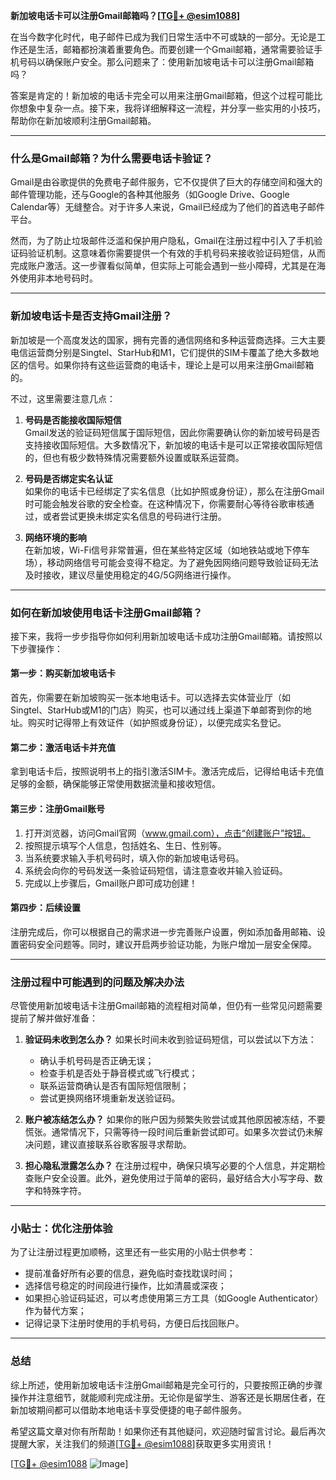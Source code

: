 **新加坡电话卡可以注册Gmail邮箱吗？[[TG💪+ @esim1088](https://t.me/s/esim1088)]**

在当今数字化时代，电子邮件已成为我们日常生活中不可或缺的一部分。无论是工作还是生活，邮箱都扮演着重要角色。而要创建一个Gmail邮箱，通常需要验证手机号码以确保账户安全。那么问题来了：使用新加坡电话卡可以注册Gmail邮箱吗？

答案是肯定的！新加坡的电话卡完全可以用来注册Gmail邮箱，但这个过程可能比你想象中复杂一点。接下来，我将详细解释这一流程，并分享一些实用的小技巧，帮助你在新加坡顺利注册Gmail邮箱。

---

### 什么是Gmail邮箱？为什么需要电话卡验证？

Gmail是由谷歌提供的免费电子邮件服务，它不仅提供了巨大的存储空间和强大的邮件管理功能，还与Google的各种其他服务（如Google Drive、Google Calendar等）无缝整合。对于许多人来说，Gmail已经成为了他们的首选电子邮件平台。

然而，为了防止垃圾邮件泛滥和保护用户隐私，Gmail在注册过程中引入了手机验证码验证机制。这意味着你需要提供一个有效的手机号码来接收验证码短信，从而完成账户激活。这一步骤看似简单，但实际上可能会遇到一些小障碍，尤其是在海外使用非本地号码时。

---

### 新加坡电话卡是否支持Gmail注册？

新加坡是一个高度发达的国家，拥有完善的通信网络和多种运营商选择。三大主要电信运营商分别是Singtel、StarHub和M1，它们提供的SIM卡覆盖了绝大多数地区的信号。如果你持有这些运营商的电话卡，理论上是可以用来注册Gmail邮箱的。

不过，这里需要注意几点：

1. **号码是否能接收国际短信**  
   Gmail发送的验证码短信属于国际短信，因此你需要确认你的新加坡号码是否支持接收国际短信。大多数情况下，新加坡的电话卡是可以正常接收国际短信的，但也有极少数特殊情况需要额外设置或联系运营商。

2. **号码是否绑定实名认证**  
   如果你的电话卡已经绑定了实名信息（比如护照或身份证），那么在注册Gmail时可能会触发谷歌的安全检查。在这种情况下，你需要耐心等待谷歌审核通过，或者尝试更换未绑定实名信息的号码进行注册。

3. **网络环境的影响**  
   在新加坡，Wi-Fi信号非常普遍，但在某些特定区域（如地铁站或地下停车场），移动网络信号可能会变得不稳定。为了避免因网络问题导致验证码无法及时接收，建议尽量使用稳定的4G/5G网络进行操作。

---

### 如何在新加坡使用电话卡注册Gmail邮箱？

接下来，我将一步步指导你如何利用新加坡电话卡成功注册Gmail邮箱。请按照以下步骤操作：

#### 第一步：购买新加坡电话卡
首先，你需要在新加坡购买一张本地电话卡。可以选择去实体营业厅（如Singtel、StarHub或M1的门店）购买，也可以通过线上渠道下单邮寄到你的地址。购买时记得带上有效证件（如护照或身份证），以便完成实名登记。

#### 第二步：激活电话卡并充值
拿到电话卡后，按照说明书上的指引激活SIM卡。激活完成后，记得给电话卡充值足够的金额，确保能够正常使用数据流量和接收短信。

#### 第三步：注册Gmail账号
1. 打开浏览器，访问Gmail官网（www.gmail.com），点击“创建账户”按钮。
2. 按照提示填写个人信息，包括姓名、生日、性别等。
3. 当系统要求输入手机号码时，填入你的新加坡电话号码。
4. 系统会向你的号码发送一条验证码短信，请注意查收并输入验证码。
5. 完成以上步骤后，Gmail账户即可成功创建！

#### 第四步：后续设置
注册完成后，你可以根据自己的需求进一步完善账户设置，例如添加备用邮箱、设置密码安全问题等。同时，建议开启两步验证功能，为账户增加一层安全保障。

---

### 注册过程中可能遇到的问题及解决办法

尽管使用新加坡电话卡注册Gmail邮箱的流程相对简单，但仍有一些常见问题需要提前了解并做好准备：

1. **验证码未收到怎么办？**
   如果长时间未收到验证码短信，可以尝试以下方法：
   - 确认手机号码是否正确无误；
   - 检查手机是否处于静音模式或飞行模式；
   - 联系运营商确认是否有国际短信限制；
   - 尝试更换网络环境重新发送验证码。

2. **账户被冻结怎么办？**
   如果你的账户因为频繁失败尝试或其他原因被冻结，不要慌张。通常情况下，只需等待一段时间后重新尝试即可。如果多次尝试仍未解决问题，建议直接联系谷歌客服寻求帮助。

3. **担心隐私泄露怎么办？**
   在注册过程中，确保只填写必要的个人信息，并定期检查账户安全设置。此外，避免使用过于简单的密码，最好结合大小写字母、数字和特殊字符。

---

### 小贴士：优化注册体验

为了让注册过程更加顺畅，这里还有一些实用的小贴士供参考：

- 提前准备好所有必要的信息，避免临时查找耽误时间；
- 选择信号稳定的时间段进行操作，比如清晨或深夜；
- 如果担心验证码延迟，可以考虑使用第三方工具（如Google Authenticator）作为替代方案；
- 记得记录下注册时使用的手机号码，方便日后找回账户。

---

### 总结

综上所述，使用新加坡电话卡注册Gmail邮箱是完全可行的，只要按照正确的步骤操作并注意细节，就能顺利完成注册。无论你是留学生、游客还是长期居住者，在新加坡期间都可以借助本地电话卡享受便捷的电子邮件服务。

希望这篇文章对你有所帮助！如果你还有其他疑问，欢迎随时留言讨论。最后再次提醒大家，关注我们的频道[[TG💪+ @esim1088](https://t.me/s/esim1088)]获取更多实用资讯！

[[TG💪+ @esim1088](https://t.me/s/esim1088) ![Image](https://i.postimg.cc/4NQfJmqS/Snipaste-2025-05-13-00-14-12.png)]